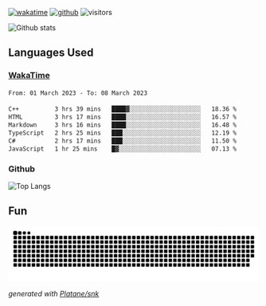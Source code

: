 [![wakatime](https://wakatime.com/badge/user/82c377cd-a54c-404c-b7df-177b313ca539.svg)](https://wakatime.com/@82c377cd-a54c-404c-b7df-177b313ca539)
[![github](https://img.shields.io/github/followers/xinthose?logo=github&style=plastic)](https://github.com/alanhamlett?tab=followers)
![visitors](https://visitor-badge.glitch.me/badge?page_id=xinthose&left_color=green&right_color=red)

![Github stats](https://github-readme-stats.vercel.app/api?username=xinthose&show_icons=true&theme=radical&count_private=true)

## Languages Used

### [WakaTime](https://wakatime.com/)
<!--START_SECTION:waka-->

```text
From: 01 March 2023 - To: 08 March 2023

C++          3 hrs 39 mins   ████▓░░░░░░░░░░░░░░░░░░░░   18.36 %
HTML         3 hrs 17 mins   ████░░░░░░░░░░░░░░░░░░░░░   16.57 %
Markdown     3 hrs 16 mins   ████░░░░░░░░░░░░░░░░░░░░░   16.48 %
TypeScript   2 hrs 25 mins   ███░░░░░░░░░░░░░░░░░░░░░░   12.19 %
C#           2 hrs 17 mins   ███░░░░░░░░░░░░░░░░░░░░░░   11.50 %
JavaScript   1 hr 25 mins    █▓░░░░░░░░░░░░░░░░░░░░░░░   07.13 %
```

<!--END_SECTION:waka-->

### Github

![Top Langs](https://github-readme-stats.vercel.app/api/top-langs/?username=xinthose)

## Fun
![github contribution grid snake animation](https://raw.githubusercontent.com/xinthose/xinthose/output/github-contribution-grid-snake.svg)

_generated with [Platane/snk](https://github.com/Platane/snk)_
